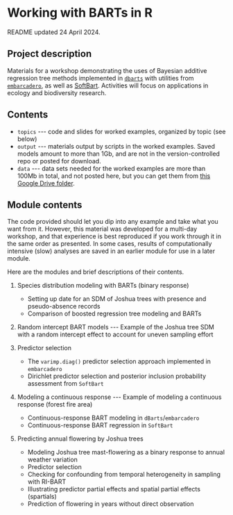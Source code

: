 Working with BARTs in R
=======================


README updated 24 April 2024.


Project description
-------------------

Materials for a workshop demonstrating the uses of Bayesian additive regression tree methods implemented in [`dbarts`](https://cran.r-project.org/web/packages/dbarts) with utilities from [`embarcadero`](https://www.github.com/cjcarlson/embarcadero), as well as [SoftBart](https://www.github.com/theodds/SoftBART). Activities will focus on applications in ecology and biodiversity research.


Contents
--------

- `topics` --- code and slides for worked examples, organized by topic (see below)
- `output` --- materials output by scripts in the worked examples. Saved models amount to more than 1Gb, and are not in the version-controlled repo or posted for download.
- `data` --- data sets needed for the worked examples are more than 100Mb in total, and not posted here, but you can get them from [this Google Drive folder](https://drive.google.com/drive/folders/1JW5iGgF8S2VoYgzjJ5MMXlSP7kWrnto5?usp=share_link).



Module contents
---------------

The code provided should let you dip into any example and take what you want from it. However, this material was developed for a multi-day workshop, and that experience is best reproduced if you work through it in the same order as presented. In some cases, results of computationally intensive (slow) analyses are saved in an earlier module for use in a later module.

Here are the modules and brief descriptions of their contents.

1. Species distribution modeling with BARTs (binary response)
	- Setting up date for an SDM of Joshua trees with presence and pseudo-absence records
	- Comparison of boosted regression tree modeling and BARTs

2. Random intercept BART models	--- Example of the Joshua tree SDM with a random intercept effect to account for uneven sampling effort

3. Predictor selection
	- The `varimp.diag()` predictor selection approach implemented in `embarcadero`
	- Dirichlet predictor selection and posterior inclusion probability assessment from `SoftBart`

4. Modeling a continuous response --- Example of modeling a continuous response (forest fire area) 
	- Continuous-response BART modeling in `dBarts`/`embarcadero`
	- Continuous-response BART regression in `SoftBart`

5. Predicting annual flowering by Joshua trees
	- Modeling Joshua tree mast-flowering as a binary response to annual weather variation
	- Predictor selection
	- Checking for confounding from temporal heterogeneity in sampling with RI-BART
	- Illustrating predictor partial effects and spatial partial effects (spartials)
	- Prediction of flowering in years without direct observation
	
	
